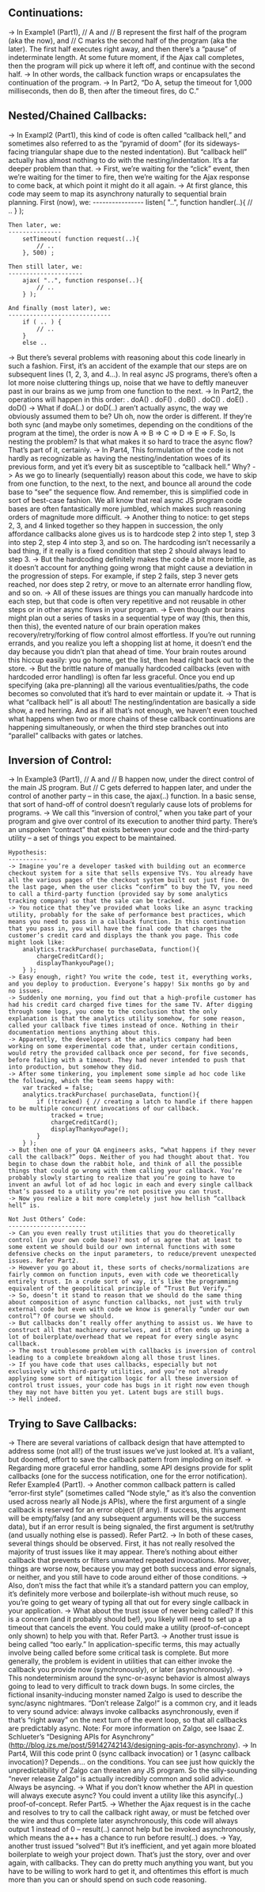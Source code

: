 Continuations:
--------------
-> In Example1 (Part1), // A and // B represent the first half of the program (aka the now), and // C marks the second half of the program (aka the later). The first half executes right away, and then there’s a “pause” of indeterminate length. At some future moment, if the Ajax call completes, then the program will pick up where it left off, and continue with the second half.
-> In other words, the callback function wraps or encapsulates the continuation of the program.
-> In Part2, “Do A, setup the timeout for 1,000 milliseconds, then do B, then after the timeout fires, do C.”

Nested/Chained Callbacks:
-------------------------
-> In Exampl2 (Part1), this kind of code is often called “callback hell,” and sometimes also referred to as the “pyramid of doom” (for its sideways-facing triangular shape due to the nested indentation). But “callback hell” actually has almost nothing to do with the nesting/indentation. It’s a far deeper problem than that. 
-> First, we’re waiting for the “click” event, then we’re waiting for the timer to fire, then we’re waiting for the Ajax response to come back, at which point it might do it all again.
-> At first glance, this code may seem to map its asynchrony naturally to sequential brain planning.
    First (now), we:
    ----------------
        listen( "..", function handler(..){
            // ..
        } );

    Then later, we:
    ---------------
        setTimeout( function request(..){
            // ..
        }, 500) ;

    Then still later, we:
    ---------------------
        ajax( "..", function response(..){
            // ..
        } );

    And finally (most later), we:
    -----------------------------
        if ( .. ) {
            // ..
        }
        else ..
-> But there’s several problems with reasoning about this code linearly in such a fashion. First, it’s an accident of the example that our steps are on subsequent lines (1, 2, 3, and 4…). In real async JS programs, there’s often a lot more noise cluttering things up, noise that we have to deftly maneuver past in our brains as we jump from one function to the next. 
-> In Part2, the operations will happen in this order:
    . doA()
    . doF()
    . doB()
    . doC()
    . doE()
    . doD()
-> What if doA(..) or doD(..) aren’t actually async, the way we obviously assumed them to be? Uh oh, now the order is different. If they’re both sync (and maybe only sometimes, depending on the conditions of the program at the time), the order is now A => B => C => D => E => F. So, Is nesting the problem? Is that what makes it so hard to trace the async flow? That’s part of it, certainly.
-> In Part4, This formulation of the code is not hardly as recognizable as having the nesting/indentation woes of its previous form, and yet it’s every bit as susceptible to “callback hell.” Why?
-> As we go to linearly (sequentially) reason about this code, we have to skip from one function, to the next, to the next, and bounce all around the code base to “see” the sequence flow. And remember, this is simplified code in sort of best-case fashion. We all know that real async JS program code bases are often fantastically more jumbled, which makes such reasoning orders of magnitude more difficult.
-> Another thing to notice: to get steps 2, 3, and 4 linked together so they happen in succession, the only affordance callbacks alone gives us is to hardcode step 2 into step 1, step 3 into step 2, step 4 into step 3, and so on. The hardcoding isn’t necessarily a bad thing, if it really is a fixed condition that step 2 should always lead to step 3.
-> But the hardcoding definitely makes the code a bit more brittle, as it doesn’t account for anything going wrong that might cause a deviation in the progression of steps. For example, if step 2 fails, step 3 never gets reached, nor does step 2 retry, or move to an alternate error handling flow, and so on.
-> All of these issues are things you can manually hardcode into each step, but that code is often very repetitive and not reusable in other steps or in other async flows in your program.
-> Even though our brains might plan out a series of tasks in a sequential type of way (this, then this, then this), the evented nature of our brain operation makes recovery/retry/forking of flow control almost effortless. If you’re out running errands, and you realize you left a shopping list at home, it doesn’t end the day because you didn’t plan that ahead of time. Your brain routes around this hiccup easily: you go home, get the list, then head right back out to the store.
-> But the brittle nature of manually hardcoded callbacks (even with hardcoded error handling) is often far less graceful. Once you end up specifying (aka pre-planning) all the various eventualities/paths, the code becomes so convoluted that it’s hard to ever maintain or update it.
-> That is what “callback hell” is all about! The nesting/indentation are basically a side show, a red herring. And as if all that’s not enough, we haven’t even touched what happens when two or more chains of these callback continuations are happening simultaneously, or when the third step branches out into “parallel” callbacks with gates or latches.

Inversion of Control:
---------------------
-> In Example3 (Part1), // A and // B happen now, under the direct control of the main JS program. But // C gets deferred to happen later, and under the control of another party – in this case, the ajax(..) function. In a basic sense, that sort of hand-off of control doesn’t regularly cause lots of problems for programs.
-> We call this “inversion of control,” when you take part of your program and give over control of its execution to another third party. There’s an unspoken “contract” that exists between your code and the third-party utility – a set of things you expect to be maintained.

    Hypothesis:
    -----------
    -> Imagine you’re a developer tasked with building out an ecommerce checkout system for a site that sells expensive TVs. You already have all the various pages of the checkout system built out just fine. On the last page, when the user clicks “confirm” to buy the TV, you need to call a third-party function (provided say by some analytics tracking company) so that the sale can be tracked.
    -> You notice that they’ve provided what looks like an async tracking utility, probably for the sake of performance best practices, which means you need to pass in a callback function. In this continuation that you pass in, you will have the final code that charges the customer’s credit card and displays the thank you page. This code might look like:
        analytics.trackPurchase( purchaseData, function(){
            chargeCreditCard();
            displayThankyouPage();
        } );
    -> Easy enough, right? You write the code, test it, everything works, and you deploy to production. Everyone’s happy! Six months go by and no issues. 
    -> Suddenly one morning, you find out that a high-profile customer has had his credit card charged five times for the same TV. After digging through some logs, you come to the conclusion that the only explanation is that the analytics utility somehow, for some reason, called your callback five times instead of once. Nothing in their documentation mentions anything about this.
    -> Apparently, the developers at the analytics company had been working on some experimental code that, under certain conditions, would retry the provided callback once per second, for five seconds, before failing with a timeout. They had never intended to push that into production, but somehow they did. 
    -> After some tinkering, you implement some simple ad hoc code like the following, which the team seems happy with:
        var tracked = false;
        analytics.trackPurchase( purchaseData, function(){
            if (!tracked) { // creating a latch to handle if there happen to be multiple concurrent invocations of our callback.
                tracked = true;
                chargeCreditCard();
                displayThankyouPage();
            }
        } );
    -> But then one of your QA engineers asks, “what happens if they never call the callback?” Oops. Neither of you had thought about that. You begin to chase down the rabbit hole, and think of all the possible things that could go wrong with them calling your callback. You’re probably slowly starting to realize that you’re going to have to invent an awful lot of ad hoc logic in each and every single callback that’s passed to a utility you’re not positive you can trust.
    -> Now you realize a bit more completely just how hellish “callback hell” is.

    Not Just Others’ Code:
    ----------------------
    -> Can you even really trust utilities that you do theoretically control (in your own code base)? most of us agree that at least to some extent we should build our own internal functions with some defensive checks on the input parameters, to reduce/prevent unexpected issues. Refer Part2.
    -> However you go about it, these sorts of checks/normalizations are fairly common on function inputs, even with code we theoretically entirely trust. In a crude sort of way, it’s like the programming equivalent of the geopolitical principle of “Trust But Verify.”
    -> So, doesn’t it stand to reason that we should do the same thing about composition of async function callbacks, not just with truly external code but even with code we know is generally “under our own control”? Of course we should.
    -> But callbacks don’t really offer anything to assist us. We have to construct all that machinery ourselves, and it often ends up being a lot of boilerplate/overhead that we repeat for every single async callback.
    -> The most troublesome problem with callbacks is inversion of control leading to a complete breakdown along all those trust lines.
    -> If you have code that uses callbacks, especially but not exclusively with third-party utilities, and you’re not already applying some sort of mitigation logic for all these inversion of control trust issues, your code has bugs in it right now even though they may not have bitten you yet. Latent bugs are still bugs.
    -> Hell indeed.

Trying to Save Callbacks:
-------------------------
-> There are several variations of callback design that have attempted to address some (not all!) of the trust issues we’ve just looked at. It’s a valiant, but doomed, effort to save the callback pattern from imploding on itself.
-> Regarding more graceful error handling, some API designs provide for split callbacks (one for the success notification, one for the error notification). Refer Example4 (Part1).
-> Another common callback pattern is called “error-first style” (sometimes called “Node style,” as it’s also the convention used across nearly all Node.js APIs), where the first argument of a single callback is reserved for an error object (if any). If success, this argument will be empty/falsy (and any subsequent arguments will be the success data), but if an error result is being signaled, the first argument is set/truthy (and usually nothing else is passed). Refer Part2.
-> In both of these cases, several things should be observed. First, it has not really resolved the majority of trust issues like it may appear. There’s nothing about either callback that prevents or filters unwanted repeated invocations. Moreover, things are worse now, because you may get both success and error signals, or neither, and you still have to code around either of those conditions.
-> Also, don’t miss the fact that while it’s a standard pattern you can employ, it’s definitely more verbose and boilerplate-ish without much reuse, so you’re going to get weary of typing all that out for every single callback in your application.
-> What about the trust issue of never being called? If this is a concern (and it probably should be!), you likely will need to set up a timeout that cancels the event. You could make a utility (proof-of-concept only shown) to help you with that. Refer Part3.
-> Another trust issue is being called “too early.” In application-specific terms, this may actually involve being called before some critical task is complete. But more generally, the problem is evident in utilities that can either invoke the callback you provide now (synchronously), or later (asynchronously).
-> This nondeterminism around the sync-or-async behavior is almost always going to lead to very difficult to track down bugs. In some circles, the fictional insanity-inducing monster named Zalgo is used to describe the sync/async nightmares. “Don’t release Zalgo!” is a common cry, and it leads to very sound advice: always invoke callbacks asynchronously, even if that’s “right away” on the next turn of the event loop, so that all callbacks are predictably async.
Note: For more information on Zalgo, see Isaac Z. Schlueter’s “Designing APIs for Asynchrony” (http://blog.izs.me/post/59142742143/designing-apis-for-asynchrony).
-> In Part4, Will this code print 0 (sync callback invocation) or 1 (async callback invocation)? Depends… on the conditions. You can see just how quickly the unpredictability of Zalgo can threaten any JS program. So the silly-sounding “never release Zalgo” is actually incredibly common and solid advice. Always be asyncing.
-> What if you don’t know whether the API in question will always execute async? You could invent a utility like this asyncify(..) proof-of-concept. Refer Part5.
-> Whether the Ajax request is in the cache and resolves to try to call the callback right away, or must be fetched over the wire and thus complete later asynchronously, this code will always output 1 instead of 0 – result(..) cannot help but be invoked asynchronously, which means the a++ has a chance to run before result(..) does.
-> Yay, another trust issued “solved”! But it’s inefficient, and yet again more bloated boilerplate to weigh your project down. That’s just the story, over and over again, with callbacks. They can do pretty much anything you want, but you have to be willing to work hard to get it, and oftentimes this effort is much more than you can or should spend on such code reasoning.
